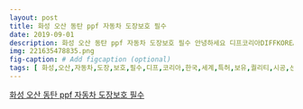 ```yaml
---
layout: post
title: 화성 오산 동탄 ppf 자동차 도장보호 필수
date: 2019-09-01
description: 화성 오산 동탄 ppf 자동차 도장보호 필수 안녕하세요 디프코리아DIFFKOREA입니다 NANOFUSION 한국 화성 오산 동탄 ppf시공은 한번시공후 최소3년이상 5년까지는 내구성이 그대로 유지되어야 하는데요 
img: 221635478835.png
fig-caption: # Add figcaption (optional)
tags: [ 화성,오산,자동차,도장,보호,필수,디프,코리아,한국,세계,특허,보유,퀄리티,시공,선두,주자,자동차,도장,보호,방법,여러가지,시공,두번째,유리,코팅,시공,세번,랩핑,사실,랩핑,도장,보호,목적,차량,색상,변경,목적,더크,오늘,시공,싼타페,생활,보호,패키지,디프,코리아,세계,독점,특허,나노,퓨전,한국,제품,유통,창업,교육,대리점,교육,병행,한국,최고,퀄리티,해도,과언,정도,화성,오산,시공,번시,공후,최소,구성,그대로,유지,요즘,가형,제품,라벨,치기,공후,황변,변색,진행,제품,시공,차주,피해,또한,스킬,대한,부분,도장,칼빵,부착,부위,라인,제대로,교육,상태,시공,주님,시공,초이스,디프,코리아,체계,교육,실습,가장,스킬,교육,오픈,때문,만족감,생활,보호,패키지,화성,오산,동산,헤드라이트,데이라이트,주간,보조,도어,도어,엣지,유구,범퍼,리드,전면,헤드라이트,데이라이트,스톤,방어,목적,스크래치,방어,목적,신차,구입,스크래치,스톤,생기,기전,바로,시공,권장,부품,가격,요즘,차량,헤드라이트,램프,적용,시공,보호,가장,주유,또한,스크래치,가장,부분,시간,상처,가장,부분,라인,보이지,퀄리티,시공,나노,퓨전,미국,라벨,디자인,회사,제품,테스트,통과,구성,제품,특장점,황변,버그,자국,남지,코트,나노,융합,기법,세계,독점,특허,기술,전세계,품질,시공,그대로,표면,업체,만족,오히려,클라이언트,만족감,최고,페인트,프로,텍션,필름,약자,도장,보호,목적,관리,또한,목적,일부분,전체,시공,프런트,패키지,시공,요즘,전체,공시,자동,차도,프런트,패키지,공시,세차,솔로,스크래치,복원,셀프,힐링,기능,클라이언트,님들,반응,나노,퓨전,자동차,도장,오렌지,표면,공후,질감,전혀,라인,시공,흔적,가장,시공,부위,허용,오차,범위,컷팅,때문,컴퓨터,재단,화성,오산,시공,디프,코리아,나노,퓨전,제품,시공,유지,방법,디프,코리아,공문,나노,퓨전,대리점,문의,제품,문의,창업,문의,본사 ]
---
```

[화성 오산 동탄 ppf 자동차 도장보호 필수](https://blog.naver.com/alstn0430?Redirect=Log&logNo=221635478835)